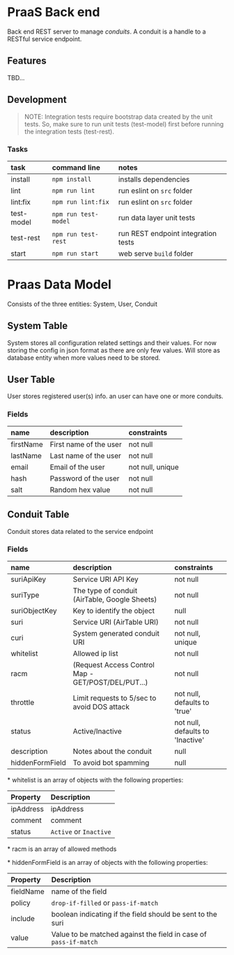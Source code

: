 PraaS Back end
==============
Back end REST server to manage *conduits*. A conduit is a handle to a RESTful service endpoint.

Features
--------
TBD...

Development
-----------
> NOTE:
> Integration tests require bootstrap data created by the unit tests.
> So, make sure to run unit tests (test-model) first before running the
> integration tests (test-rest).

### Tasks
|  task     | command line                             | notes                                       |
|:----------|:-----------------------------------------|:--------------------------------------------|
| install   |```npm install```                         | installs dependencies                       |
| lint      |```npm run lint```                        | run eslint on `src` folder                  |
| lint:fix  |```npm run lint:fix```                    | run eslint on `src` folder                  |
| test-model|```npm run test-model```                  | run data layer unit tests                   |
| test-rest |```npm run test-rest```                   | run REST endpoint integration tests         |
| start     |```npm run start```                       | web serve `build` folder                    |

# Praas Data Model

Consists of the three entities: System, User, Conduit

## System Table

System stores all configuration related settings and their values.
For now storing the config in json format as there are
only few values. Will store as database entity when more values need
to be stored.

## User Table

User stores registered user(s) info. an user can have one or more conduits.

### Fields

|  name     | description          | constraints       |
|:----------|:---------------------|:------------------|
| firstName |First name of the user| not null          |
| lastName  |Last name of the user | not null          |
| email     |Email of the user     | not null, unique  |
| hash      |Password of the user  | not null          |
| salt      |Random hex value      | not null          |

## Conduit Table

Conduit stores data related to the service endpoint

### Fields

|  name           | description                                       | constraints                    |
|:----------------|:--------------------------------------------------|:-------------------------------|
| suriApiKey      |Service URI API Key                                |not null                        |
| suriType        |The type of conduit (AirTable, Google Sheets)      |not null                        |
| suriObjectKey   |Key to identify the object                         |null                            |
| suri            |Service URI (AirTable URI)                         |not null                        |
| curi            |System generated conduit URI                       |not null, unique                |
| whitelist       |Allowed ip list                                    |not null                        |
| racm            |(Request Access Control Map - GET/POST/DEL/PUT...) |not null                        |
| throttle        |Limit requests to 5/sec to avoid DOS attack        |not null, defaults to 'true'    |
| status          |Active/Inactive                                    |not null, defaults to 'Inactive'|
| description     |Notes about the conduit                            |null                            |
| hiddenFormField |To avoid bot spamming                              |null                            |

\* whitelist is an array of objects with the following properties:

| Property  | Description        |
|:----------|:-------------------|
| ipAddress | ipAddress          |
| comment   | comment            |
| status    | `Active` or `Inactive` |

\* racm is an array of allowed methods

\* hiddenFormField is an array of objects with the following properties:

| Property  | Description                     |
|:----------|:--------------------------------|
| fieldName | name of the field               |
| policy    | `drop-if-filled` or `pass-if-match` |
| include   | boolean indicating if the field should be sent to the suri |
| value     | Value to be matched against the field in case of `pass-if-match` |
